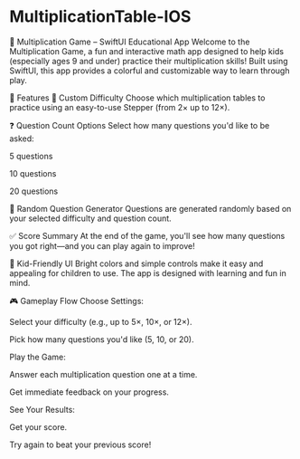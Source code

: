 # MultiplicationTable-IOS

🧠 Multiplication Game – SwiftUI Educational App
Welcome to the Multiplication Game, a fun and interactive math app designed to help kids (especially ages 9 and under) practice their multiplication skills! Built using SwiftUI, this app provides a colorful and customizable way to learn through play.

📱 Features
🎯 Custom Difficulty
Choose which multiplication tables to practice using an easy-to-use Stepper (from 2× up to 12×).

❓ Question Count Options
Select how many questions you'd like to be asked:

5 questions

10 questions

20 questions

🔀 Random Question Generator
Questions are generated randomly based on your selected difficulty and question count.

✅ Score Summary
At the end of the game, you'll see how many questions you got right—and you can play again to improve!

🌈 Kid-Friendly UI
Bright colors and simple controls make it easy and appealing for children to use. The app is designed with learning and fun in mind.

🎮 Gameplay Flow
Choose Settings:

Select your difficulty (e.g., up to 5×, 10×, or 12×).

Pick how many questions you'd like (5, 10, or 20).

Play the Game:

Answer each multiplication question one at a time.

Get immediate feedback on your progress.

See Your Results:

Get your score.

Try again to beat your previous score!

